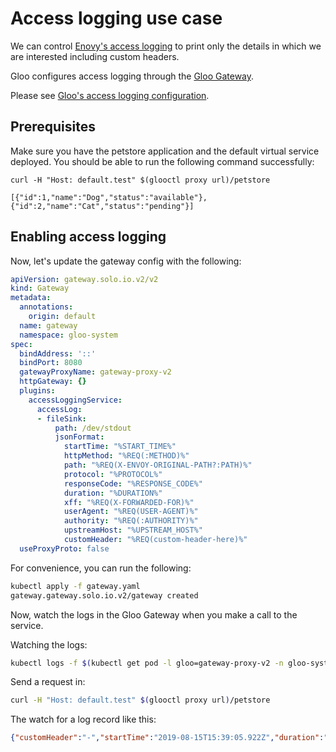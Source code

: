 # Access logging use case

We can control [Enovy's access logging](https://www.envoyproxy.io/docs/envoy/latest/configuration/access_log) to print only the details in which we are interested including custom headers. 

Gloo configures access logging through the [Gloo Gateway](https://gloo.solo.io/introduction/concepts/#gateways). 

Please see [Gloo's access logging configuration](https://gloo.solo.io/gloo_routing/gateway_configuration/access_logging/).

## Prerequisites

Make sure you have the petstore application and the default virtual service deployed. You should be able to run the following command successfully:

```
curl -H "Host: default.test" $(glooctl proxy url)/petstore

[{"id":1,"name":"Dog","status":"available"},{"id":2,"name":"Cat","status":"pending"}]
```
## Enabling access logging

Now, let's update the gateway config with the following:

```yaml
apiVersion: gateway.solo.io.v2/v2
kind: Gateway
metadata:
  annotations:
    origin: default
  name: gateway
  namespace: gloo-system
spec:
  bindAddress: '::'
  bindPort: 8080
  gatewayProxyName: gateway-proxy-v2
  httpGateway: {}
  plugins:
    accessLoggingService:
      accessLog:
      - fileSink:
          path: /dev/stdout
          jsonFormat:
            startTime: "%START_TIME%"
            httpMethod: "%REQ(:METHOD)%"
            path: "%REQ(X-ENVOY-ORIGINAL-PATH?:PATH)%"
            protocol: "%PROTOCOL%"
            responseCode: "%RESPONSE_CODE%"
            duration: "%DURATION%"
            xff: "%REQ(X-FORWARDED-FOR)%" 
            userAgent: "%REQ(USER-AGENT)%"
            authority: "%REQ(:AUTHORITY)%"
            upstreamHost: "%UPSTREAM_HOST%"
            customHeader: "%REQ(custom-header-here)%"
  useProxyProto: false

```

For convenience, you can run the following:

```bash
kubectl apply -f gateway.yaml
gateway.gateway.solo.io.v2/gateway created
```

Now, watch the logs in the Gloo Gateway when you make a call to the service. 

Watching the logs:
```bash
kubectl logs -f $(kubectl get pod -l gloo=gateway-proxy-v2 -n gloo-system -o jsonpath='{.items[0].metadata.name}') -n gloo-system
```

Send a request in:

```bash
curl -H "Host: default.test" $(glooctl proxy url)/petstore
```

The watch for a log record like this:

```json
{"customHeader":"-","startTime":"2019-08-15T15:39:05.922Z","duration":"1","xff":"-","upstreamHost":"10.28.3.133:8080","httpMethod":"GET","responseCode":"200","authority":"default.test","path":"/petstore","protocol":"HTTP/1.1","userAgent":"curl/7.54.0"}
```